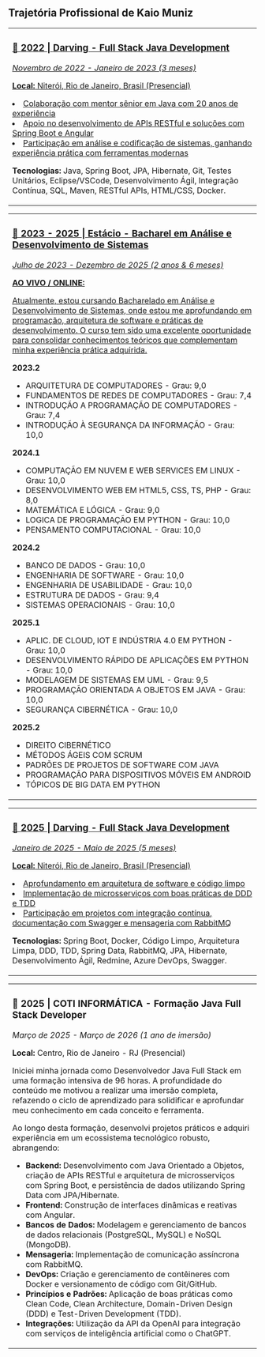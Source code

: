 
<h2>Trajetória Profissional de Kaio Muniz</h2>

<table>
  <tr>
    <td>
      <a href="#">
        <h3>📅 2022 | <strong>Darving</strong> - Full Stack Java Development</h3>
        <p><em>Novembro de 2022 - Janeiro de 2023 (3 meses)</em></p>
        <p><strong>Local:</strong> Niterói, Rio de Janeiro, Brasil (Presencial)</p>
        <p>
              <li>Colaboração com mentor sênior em Java com 20 anos de experiência</li>
              <li>Apoio no desenvolvimento de APIs RESTful e soluções com Spring Boot e Angular</li>
              <li>Participação em análise e codificação de sistemas, ganhando experiência prática com ferramentas modernas</li>
        </p>
      </a>
      <p><strong>Tecnologias:</strong> Java, Spring Boot, JPA, Hibernate, Git, Testes Unitários, Eclipse/VSCode, Desenvolvimento Ágil, Integração Contínua, SQL, Maven, RESTful APIs, HTML/CSS, Docker.</p>
    </td>
  </tr>
</table>

<table>
  <tr>
    <td>
      <a href="#">
        <h3>📅 2023 - 2025 | <strong>Estácio</strong> - Bacharel em Análise e Desenvolvimento de Sistemas</h3>
        <p><em>Julho de 2023 - Dezembro de 2025 (2 anos & 6 meses)</em></p>
        <p><strong>AO VIVO / ONLINE:</strong></p>
        <p>Atualmente, estou cursando Bacharelado em Análise e Desenvolvimento de Sistemas, onde estou me aprofundando em programação, arquitetura de software e práticas de desenvolvimento. O curso tem sido uma excelente oportunidade para consolidar conhecimentos teóricos que complementam minha experiência prática adquirida.</p>
      </a>
      <p><strong>2023.2</strong></p>
      <ul>
        <li>ARQUITETURA DE COMPUTADORES - Grau: 9,0</li>
        <li>FUNDAMENTOS DE REDES DE COMPUTADORES - Grau: 7,4</li>
        <li>INTRODUÇÃO A PROGRAMAÇÃO DE COMPUTADORES - Grau: 7,4</li>
        <li>INTRODUÇÃO À SEGURANÇA DA INFORMAÇÃO - Grau: 10,0</li>
      </ul>
      <p><strong>2024.1</strong></p>
      <ul>
        <li>COMPUTAÇÃO EM NUVEM E WEB SERVICES EM LINUX - Grau: 10,0</li>
        <li>DESENVOLVIMENTO WEB EM HTML5, CSS, TS, PHP - Grau: 8,0</li>
        <li>MATEMÁTICA E LÓGICA - Grau: 9,0</li>
        <li>LOGICA DE PROGRAMAÇÃO EM PYTHON - Grau: 10,0</li>
        <li>PENSAMENTO COMPUTACIONAL - Grau: 10,0</li>
      </ul>
      <p><strong>2024.2</strong></p>
      <ul>
        <li>BANCO DE DADOS - Grau: 10,0</li>
        <li>ENGENHARIA DE SOFTWARE - Grau: 10,0</li>
        <li>ENGENHARIA DE USABILIDADE - Grau: 10,0</li>
        <li>ESTRUTURA DE DADOS - Grau: 9,4</li>
        <li>SISTEMAS OPERACIONAIS - Grau: 10,0</li>
      </ul>
      <p><strong>2025.1</strong></p>
      <ul>
        <li>APLIC. DE CLOUD, IOT E INDÚSTRIA 4.0 EM PYTHON - Grau: 10,0</li>
        <li>DESENVOLVIMENTO RÁPIDO DE APLICAÇÕES EM PYTHON - Grau: 10,0</li>
        <li>MODELAGEM DE SISTEMAS EM UML - Grau: 9,5</li>
        <li>PROGRAMAÇÃO ORIENTADA A OBJETOS EM JAVA - Grau: 10,0</li>
        <li>SEGURANÇA CIBERNÉTICA - Grau: 10,0</li>
      </ul>
      <p><strong>2025.2</strong></p>
      <ul>
        <li>DIREITO CIBERNÉTICO</li>
        <li>MÉTODOS ÁGEIS COM SCRUM</li>
        <li>PADRÕES DE PROJETOS DE SOFTWARE COM JAVA</li>
        <li>PROGRAMAÇÃO PARA DISPOSITIVOS MÓVEIS EM ANDROID</li>
        <li>TÓPICOS DE BIG DATA EM PYTHON</li>
      </ul>
    </td>
  </tr>
</table>

<table>
  <tr>
    <td>
      <a href="#">
        <h3>📅 2025 | <strong>Darving</strong> - Full Stack Java Development</h3>
        <p><em>Janeiro de 2025 - Maio de 2025 (5 meses)</em></p>
        <p><strong>Local:</strong> Niterói, Rio de Janeiro, Brasil (Presencial)</p>
        <p>
          <li>Aprofundamento em arquitetura de software e código limpo</li>
          <li>Implementação de microsserviços com boas práticas de DDD e TDD</li>
          <li>Participação em projetos com integração contínua, documentação com Swagger e mensageria com RabbitMQ</li>
        </p>
      </a>
      <p><strong>Tecnologias:</strong> Spring Boot, Docker, Código Limpo, Arquitetura Limpa, DDD, TDD, Spring Data, RabbitMQ, JPA, Hibernate, Desenvolvimento Ágil, Redmine, Azure DevOps, Swagger.</p>
    </td>
  </tr>
</table>

<table>
  <tr>
    <td>
      <h3>📅 2025 | <strong>COTI INFORMÁTICA</strong> - Formação Java Full Stack Developer</h3>
      <p><em>Março de 2025 - Março de 2026 (1 ano de imersão)</em></p>
      <p><strong>Local:</strong> Centro, Rio de Janeiro - RJ (Presencial)</p>
      <p>
        Iniciei minha jornada como Desenvolvedor Java Full Stack em uma formação intensiva de 96 horas. A profundidade do conteúdo me motivou a realizar uma imersão completa, refazendo o ciclo de aprendizado para solidificar e aprofundar meu conhecimento em cada conceito e ferramenta.
      </p>
      <p>
        Ao longo desta formação, desenvolvi projetos práticos e adquiri experiência em um ecossistema tecnológico robusto, abrangendo:
        <ul>
          <li><strong>Backend:</strong> Desenvolvimento com Java Orientado a Objetos, criação de APIs RESTful e arquitetura de microsserviços com Spring Boot, e persistência de dados utilizando Spring Data com JPA/Hibernate.</li>
          <li><strong>Frontend:</strong> Construção de interfaces dinâmicas e reativas com Angular.</li>
          <li><strong>Bancos de Dados:</strong> Modelagem e gerenciamento de bancos de dados relacionais (PostgreSQL, MySQL) e NoSQL (MongoDB).</li>
          <li><strong>Mensageria:</strong> Implementação de comunicação assíncrona com RabbitMQ.</li>
          <li><strong>DevOps:</strong> Criação e gerenciamento de contêineres com Docker e versionamento de código com Git/GitHub.</li>
          <li><strong>Princípios e Padrões:</strong> Aplicação de boas práticas como Clean Code, Clean Architecture, Domain-Driven Design (DDD) e Test-Driven Development (TDD).</li>
          <li><strong>Integrações:</strong> Utilização da API da OpenAI para integração com serviços de inteligência artificial como o ChatGPT.</li>
        </ul>
      </p>
    </td>
  </tr>
</table>


